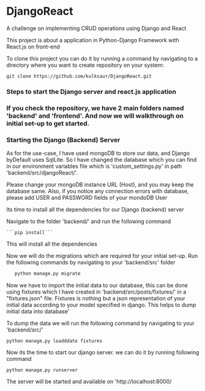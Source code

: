 # DjangoReact
A challenge on implementing CRUD operations using Django and React 

<p>This project is about a application in Python-Django Framework with React.js on front-end<p>
  
<p>To clone this project you can do it by running a command by navigating to a directory where you want to create repository
    on your system:
<p>
  
  ```git clone https://github.com/kulksaur/DjangoReact.git```
  
<h3> Steps to start the Django server and react.js application <h3>
 
 <p> If you check the repository, we have 2 main folders named 'backend' and 'frontend'. And now we will walkthrough on 
     initial set-up to get started. </p>
     
 <h3> Starting the Django (Backend) Server </h3>
  <p> As for the use-case, I have used mongoDB to store our data, and Django byDefault uses SqlLite. So I have changed the database which you can find in our environment variables file which is 'custom_settings.py' in path 'backend/src/djangoReact/'. <p>
  
  <p> Please change your mongoDB instance URL (Host), and you may keep the database same. Also, if you notice any connection errors with database, please add USER and PASSWORD fields of your mondoDB User <p/>
  
  <p> Its time to install all the dependencies for our Django (backend) server <p> 
  <p> Navigate to the folder 'backend/' and run the following command<p>
    
    ```pip install```
    
  <p> This will install all the dependencies </p>
  
  <p> Now we will do the migrations which are required for your initial set-up. Run the following commands by navigating to your 'backend/src' folder <p>
  
  ```python manage.py makemigrations
     python manage.py migrate
  ```
  
  <p> Now we have to import the initial data to our database, this can be done using fixtures which I have created in 'backend/src/posts/fixtures/' in a "fixtures.json" file. Fixtures is nothing but a json representation of your initial data according to your model specified in django. This helps to dump initial data into database' </p>
  
  <p> To dump the data we will run the following command by navigating to your 'backend/src/' <p>
  
  ```python manage.py loadddate fixtures```
  
  <p> Now its the time to start our django server. we can do it by running following command <p>
  
  ```python manage.py runserver```
  
  <p> The server will be started and available on 'http://localhost:8000/
  
  
  
  
  
  
